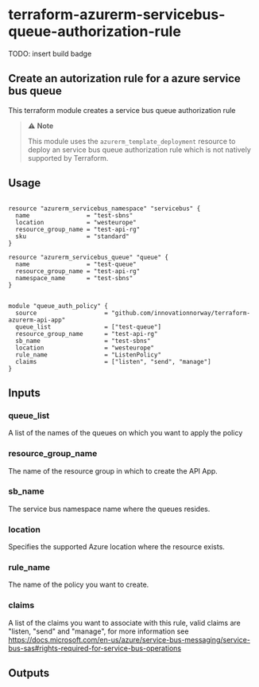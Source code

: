 # terraform-azurerm-servicebus-queue-authorization-rule

TODO: insert build badge

## Create an autorization rule for a azure service bus queue

This terraform module creates a service bus queue authorization rule

> 
> ⚠️ **Note**
>
> This module uses the `azurerm_template_deployment` resource to deploy an service bus queue authorization rule which is not natively supported by Terraform.
>

## Usage

```hcl

resource "azurerm_servicebus_namespace" "servicebus" {
  name                = "test-sbns"
  location            = "westeurope"
  resource_group_name = "test-api-rg"
  sku                 = "standard"
}

resource "azurerm_servicebus_queue" "queue" {
  name                = "test-queue"
  resource_group_name = "test-api-rg"
  namespace_name      = "test-sbns"
}


module "queue_auth_policy" {
  source                   = "github.com/innovationnorway/terraform-azurerm-api-app"
  queue_list               = ["test-queue"]
  resource_group_name      = "test-api-rg"
  sb_name                  = "test-sbns"
  location                 = "westeurope"
  rule_name                = "ListenPolicy"
  claims                   = ["listen", "send", "manage"]
}

```

## Inputs

### queue_list

A list of the names of the queues on which you want to apply the policy

### resource_group_name

The name of the resource group in which to create the API App.

### sb_name

The service bus namespace name where the queues resides.

### location

Specifies the supported Azure location where the resource exists.

### rule_name

The name of the policy you want to create.

### claims

A list of the claims you want to associate with this rule, valid claims are "listen, "send" and "manage", for more information see https://docs.microsoft.com/en-us/azure/service-bus-messaging/service-bus-sas#rights-required-for-service-bus-operations



## Outputs


